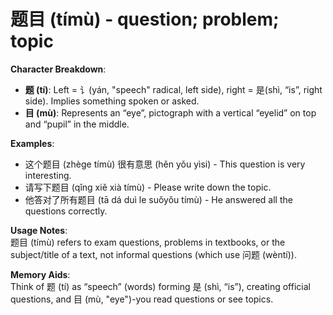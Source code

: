 # **题目 (tímù) - question; problem; topic**

**Character Breakdown**:  
- **题 (tí)**: Left = 讠(yán, "speech" radical, left side), right = 是(shì, “is”, right side). Implies something spoken or asked.  
- **目 (mù)**: Represents an “eye”, pictograph with a vertical “eyelid” on top and “pupil” in the middle.

**Examples**:  
- 这个题目 (zhège tímù) 很有意思 (hěn yǒu yìsi) - This question is very interesting.  
- 请写下题目 (qǐng xiě xià tímù) - Please write down the topic.  
- 他答对了所有题目 (tā dá duì le suǒyǒu tímù) - He answered all the questions correctly.

**Usage Notes**:  
题目 (tímù) refers to exam questions, problems in textbooks, or the subject/title of a text, not informal questions (which use 问题 (wèntí)).

**Memory Aids**:  
Think of 题 (tí) as “speech” (words) forming 是 (shì, “is”), creating official questions, and 目 (mù, "eye")-you read questions or see topics.